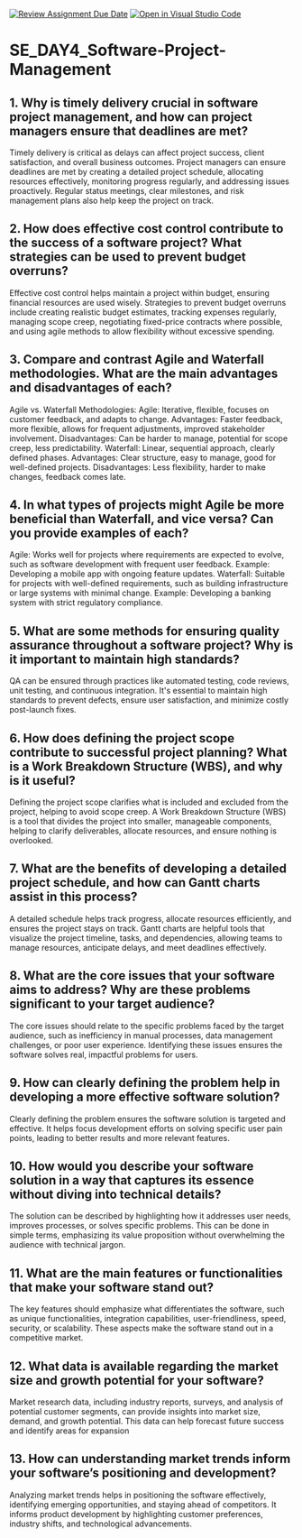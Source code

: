 [![Review Assignment Due Date](https://classroom.github.com/assets/deadline-readme-button-22041afd0340ce965d47ae6ef1cefeee28c7c493a6346c4f15d667ab976d596c.svg)](https://classroom.github.com/a/9pw6JKcu)
[![Open in Visual Studio Code](https://classroom.github.com/assets/open-in-vscode-2e0aaae1b6195c2367325f4f02e2d04e9abb55f0b24a779b69b11b9e10269abc.svg)](https://classroom.github.com/online_ide?assignment_repo_id=18399606&assignment_repo_type=AssignmentRepo)
# SE_DAY4_Software-Project-Management
## 1. Why is timely delivery crucial in software project management, and how can project managers ensure that deadlines are met?
Timely delivery is critical as delays can affect project success, client satisfaction, and overall business outcomes. Project managers can ensure deadlines are met by creating a detailed project schedule, allocating resources effectively, monitoring progress regularly, and addressing issues proactively. Regular status meetings, clear milestones, and risk management plans also help keep the project on track.
## 2. How does effective cost control contribute to the success of a software project? What strategies can be used to prevent budget overruns?
Effective cost control helps maintain a project within budget, ensuring financial resources are used wisely. Strategies to prevent budget overruns include creating realistic budget estimates, tracking expenses regularly, managing scope creep, negotiating fixed-price contracts where possible, and using agile methods to allow flexibility without excessive spending.
## 3. Compare and contrast Agile and Waterfall methodologies. What are the main advantages and disadvantages of each?
Agile vs. Waterfall Methodologies:
Agile: Iterative, flexible, focuses on customer feedback, and adapts to change.
Advantages: Faster feedback, more flexible, allows for frequent adjustments, improved stakeholder involvement.
Disadvantages: Can be harder to manage, potential for scope creep, less predictability.
Waterfall: Linear, sequential approach, clearly defined phases.
Advantages: Clear structure, easy to manage, good for well-defined projects.
Disadvantages: Less flexibility, harder to make changes, feedback comes late.
## 4. In what types of projects might Agile be more beneficial than Waterfall, and vice versa? Can you provide examples of each?
Agile: Works well for projects where requirements are expected to evolve, such as software development with frequent user feedback. Example: Developing a mobile app with ongoing feature updates.
Waterfall: Suitable for projects with well-defined requirements, such as building infrastructure or large systems with minimal change. Example: Developing a banking system with strict regulatory compliance.
## 5. What are some methods for ensuring quality assurance throughout a software project? Why is it important to maintain high standards?
QA can be ensured through practices like automated testing, code reviews, unit testing, and continuous integration. It's essential to maintain high standards to prevent defects, ensure user satisfaction, and minimize costly post-launch fixes.
## 6. How does defining the project scope contribute to successful project planning? What is a Work Breakdown Structure (WBS), and why is it useful?
Defining the project scope clarifies what is included and excluded from the project, helping to avoid scope creep. A Work Breakdown Structure (WBS) is a tool that divides the project into smaller, manageable components, helping to clarify deliverables, allocate resources, and ensure nothing is overlooked.
## 7. What are the benefits of developing a detailed project schedule, and how can Gantt charts assist in this process?
A detailed schedule helps track progress, allocate resources efficiently, and ensures the project stays on track. Gantt charts are helpful tools that visualize the project timeline, tasks, and dependencies, allowing teams to manage resources, anticipate delays, and meet deadlines effectively.
## 8. What are the core issues that your software aims to address? Why are these problems significant to your target audience?
The core issues should relate to the specific problems faced by the target audience, such as inefficiency in manual processes, data management challenges, or poor user experience. Identifying these issues ensures the software solves real, impactful problems for users.
## 9. How can clearly defining the problem help in developing a more effective software solution?
Clearly defining the problem ensures the software solution is targeted and effective. It helps focus development efforts on solving specific user pain points, leading to better results and more relevant features.
## 10. How would you describe your software solution in a way that captures its essence without diving into technical details?
The solution can be described by highlighting how it addresses user needs, improves processes, or solves specific problems. This can be done in simple terms, emphasizing its value proposition without overwhelming the audience with technical jargon.
## 11. What are the main features or functionalities that make your software stand out?
The key features should emphasize what differentiates the software, such as unique functionalities, integration capabilities, user-friendliness, speed, security, or scalability. These aspects make the software stand out in a competitive market.
## 12. What data is available regarding the market size and growth potential for your software?
Market research data, including industry reports, surveys, and analysis of potential customer segments, can provide insights into market size, demand, and growth potential. This data can help forecast future success and identify areas for expansion
## 13. How can understanding market trends inform your software’s positioning and development?
Analyzing market trends helps in positioning the software effectively, identifying emerging opportunities, and staying ahead of competitors. It informs product development by highlighting customer preferences, industry shifts, and technological advancements.
